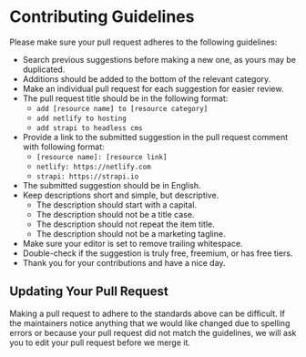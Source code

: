 # Contributing Guidelines

Please make sure your pull request adheres to the following guidelines:

- Search previous suggestions before making a new one, as yours may be duplicated.
- Additions should be added to the bottom of the relevant category.
- Make an individual pull request for each suggestion for easier review.
- The pull request title should be in the following format:
   - `add [resource name] to [resource category]`
   - `add netlify to hosting`
   - `add strapi to headless cms`
- Provide a link to the submitted suggestion in the pull request comment with following format:
   - `[resource name]: [resource link]`
   - `netlify: https://netlify.com`
   - `strapi: https://strapi.io`
- The submitted suggestion should be in English.
- Keep descriptions short and simple, but descriptive.
   - The description should start with a capital.
   - The description should not be a title case.
   - The description should not repeat the item title.
   - The description should not be a marketing tagline.
- Make sure your editor is set to remove trailing whitespace.
- Double-check if the suggestion is truly free, freemium, or has free tiers.
- Thank you for your contributions and have a nice day.

## Updating Your Pull Request

Making a pull request to adhere to the standards above can be difficult.
If the maintainers notice anything that we would like changed due to spelling errors
or because your pull request did not match the guidelines, we will ask you to edit
your pull request before we merge it.
